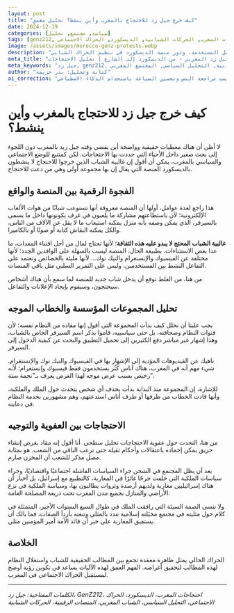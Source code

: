 ```yaml
---
layout: post
title: "كيف خرج جيل زد للاحتجاج بالمغرب وأين ينشط؟ تحليل معمق"
date: 2024-12-19
categories: [سياسة, مجتمع, تحليل]
tags: [genz212, جيل_زد, جيل_زيد, احتجاجات المغرب, الحركات الشبابية, الديسكورد, الحراك الاجتماعي]
image: /assets/images/morocco-genz-protests.webp
description: "تحليل معمق لظاهرة احتجاجات جيل زد في المغرب، منصات التواصل المستخدمة، ودور منصة الديسكورد في تنظيم الحراك الشبابي."
meta_title: "جيل زد المغربي - من الديسكورد إلى الشارع | تحليل الاحتجاجات"
meta_keywords: "جيل زد, genz212, احتجاجات المغرب, الديسكورد, الحركات الشبابية, التحليل السياسي, المجتمع المغربي"
author: "كتابة وتحليل: بدر خزيمة"
ai_correction: "تمت مراجعة النص وتحسين الصياغة باستخدام الذكاء الاصطناعي"
---
```


# كيف خرج جيل زد للاحتجاج بالمغرب وأين ينشط؟

لا أظن أن هناك معطيات حقيقية وواضحة أين يقضي وقته جيل زيد بالمغرب دون اللجوء إلى بحث صغير داخل الأحياء التي حددت بها الاحتجاجات. لكن كمتتبع للوضع الاجتماعي والسياسي بالمغرب، يمكن أن أقول إن غالبية الشباب الذين خرجوا للاحتجاج لا ينشطون بالديسكورد المنصة التي يقال إن بها مجموعة أولى وهي من دعت للاحتجاج.

## الفجوة الرقمية بين المنصة والواقع

هذا راجع لعدة عوامل، أولها أن المنصة معروفة أنها تستوعب شبابًا من هوات الألعاب الإلكترونية؛ لأن باستطاعتهم مشاركة ما يلعبون في غرف يكونونها داخل ما يسمى بالسيرفر، الذي يمكن وصفه بأنه منزل يمكنه استيعاب ما لا يقل عن الآلاف من الناس، والكل يمكنه النقاش كتابة أو صوتًا أو بالكاميرا.

**غالبية الشباب المحتج لا يبدو عليه هذه الثقافة**؛ لأنها تحتاج لمال من أجل اقتناء المعدات، ما عدا بعض الاستثناءات. بطبيعة الحال، المنصة ليست بالسهلة على الوافدين الجدد؛ لأنها مختلفة عن الفيسبوك والإنستغرام والتيك توك... لأنها مليئة بالخصائص وتعتمد على التفاعل النشط بين المستخدمين، وليس على التمرير السلبي مثل باقي المنصات.

من هنا، من الغلط توقع أن يدخل شاب جديد للمنصة لما سمع بأن هناك أشخاص سيحتجون، وسيقوم بإيجاد الإعلانات والتفاعل.

## تحليل المجموعات المؤسسة والخطاب الموجه

يجب علينا أن نحلل كيف بدأت المجموعة التي أقول إنها مقادة من النظام نفسه؛ لأن قنوات النظام وصحافته، بل حتى سياسييه، قاموا بذكر اسم السيرفر الخاص بالشباب، وهذا إشهار غير مباشر دفع الكثيرين إلى تحميل التطبيق والبحث عن كيفية الدخول إلى السيرفر.

ناهيك عن الفيديوهات المؤدية إلى الإشهار بها في الفيسبوك والتيك توك والإنستغرام. شيء مهم أنه في المغرب، هناك أناس كُثُر يستخدمون فقط فيسبوك وإنستغرام؛ لأنه رخيص بسبب عرض موجه لهذا الغرض يعرف بـ"نجمة ستة".

للإشارة، إن المجموعة منذ البداية بدأت بحذف أي شخص يتحدث حول الملك والملكية، وأنها قادت الخطاب من طرفها أو طرف أناس استدعتهم، وهم مشهورين بخدمة النظام في دعايته.

## الاحتجاجات بين العفوية والتوجيه

من هنا، التحدث حول عفوية الاحتجاجات تحليل سطحي. أنا أقول إنه مقاد بغرض إنشاء حريق يمكن إخماده باعتقالات وأحكام ثقيلة حتى ترعب الباقي من الشعب. هو بمثابة مصل مذكر للشعب أن المخزن صارم.

بعد أن يظل المجتمع في الشحن جراء السياسات الفاشلة اجتماعيًا واقتصاديًا، وجراء سياسات الملكية التي خلفت جرحًا غائرًا في المغاربة، كالتطبيع مع إسرائيل، بل أخبار أن هناك إسرائيليين مغاربة ولديهم أرصدة وثروات يطالبون بها، وسياسة الملكية في نزع الأراضي والمنازل بجميع مدن المغرب تحت ذريعة المصلحة العامة.

ولا ننسى الصمة السيئة التي رافقت الملك في طوال السبع السنوات الأخير، المتمثلة في كلام حول مثليته في مجتمع مخيَلته إسلامية تندد بالمثلي وتنعته بأردأ الصفات، فما بالك أن يستفيق المغاربة على خبر أن قائد الأمة أمير المؤمنين مثلي.

## الخلاصة

الحراك الحالي يمثل ظاهرة معقدة تجمع بين المطالب الحقيقية للشباب واستغلال النظام لهذه المطالب لتحقيق أغراضه. الفهم العمق لهذه الآليات يساعد في تكوين رؤية أوضح لمستقبل الحراك الاجتماعي في المغرب.

---
*الكلمات المفتاحية: جيل زد، GenZ212، احتجاجات المغرب، الديسكورد، الحراك الاجتماعي، التحليل السياسي، الشباب المغربي، المنصات الرقمية، الحركات الشبابية*